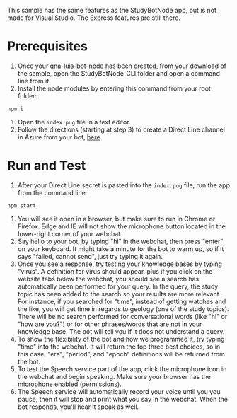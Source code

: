 This sample has the same features as the StudyBotNode app, but is not made for Visual Studio. The Express features are still there.

# Prerequisites

1. Once your [qna-luis-bot-node](https://github.com/Azure-Samples/cognitive-services-studybot-node/tree/master/qna-luis-botv4-node) has been created, from your download of the sample, open the StudyBotNode_CLI folder and open a command line from it.
1. Install the node modules by entering this command from your root folder:
```
npm i
```
1. Open the `index.pug` file in a text editor.
1. Follow the directions (starting at step 3) to create a Direct Line channel in Azure from your bot, [here](https://github.com/Azure-Samples/cognitive-services-studybot-node/tree/master/StudyBotNode).

# Run and Test
1. After your Direct Line secret is pasted into the `index.pug` file, run the app from the command line:
```
npm start
```
1. You will see it open in a browser, but make sure to run in Chrome or Firefox. Edge and IE will not show the microphone button located in the lower-right corner of your webchat.
1. Say hello to your bot, by typing "hi" in the webchat, then press "enter" on your keyboard. It might take a minute for the bot to warm up, so if it says "failed, cannot send", just try typing it again.
1. Once you see a response, try testing your knowledge bases by typing "virus". A definition for virus should appear, plus if you click on the website tabs below the webchat, you should see a search has automatically been performed for your query. In the query, the study topic has been added to the search so your results are more relevant. For instance, if you searched for "time", instead of getting watches and the like, you will get time in regards to geology (one of the study topics).
There will be no search performed for conversational words (like "hi" or "how are you?") or for other phrases/words that are not in your knowledge base. The bot will tell you if it does not understand a query.
1. To show the flexibility of the bot and how we programmed it, try typing "time" into the webchat. It will return the top three best choices, so in this case, "era", "period", and "epoch" definitions will be returned from the bot. 
1. To test the Speech service part of the app, click the microphone icon in the webchat and begin speaking. Make sure your browser has the microphone enabled (permissions).
1. The Speech service will automatically record your voice until you you pause, then it will stop and print what you say in the webchat. When the bot responds, you'll hear it speak as well.
